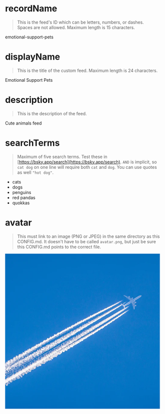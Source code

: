 
# recordName

> This is the feed's ID which can be letters, numbers, or dashes. Spaces are not allowed. Maximum length is 15 characters.

emotional-support-pets

# displayName

> This is the title of the custom feed. Maximum length is 24 characters.

Emotional Support Pets

# description

> This is the description of the feed.

Cute animals feed

# searchTerms

> Maximum of five search terms. Test these in [https://bsky.app/search](https://bsky.app/search). `AND` is implicit, so `cat dog` on one line will require both `cat` and `dog`. You can use quotes as well `"hot dog"`.

- cats
- dogs
- penguins
- red pandas
- quokkas

# avatar

> This must link to an image (PNG or JPEG) in the same directory as this CONFIG.md. It doesn't have to be called `avatar.png`, but just be sure this CONFIG.md points to the correct file.

![](avatar.png)
